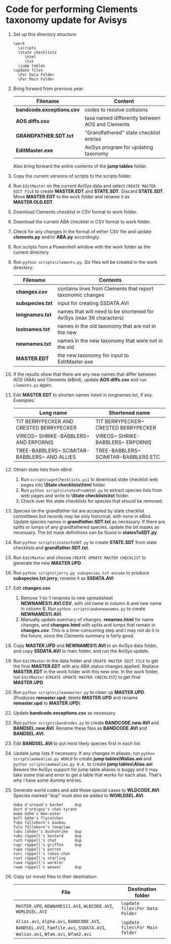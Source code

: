 # Code for performing Clements taxonomy update for Avisys

1. Set up this directory structure:
    ```
   \work
      \scripts
      \State checklists
         \html
         \txt
      \jump tables
   \update files
      \For Data Folder
      \For Main Folder
    ```

1. Bring forward from previous year:

    | Filename | Content
    | ---      | ---
    | **bandcode.exceptions.csv** | codes to resolve collisions
    | **AOS diffs.csv**           | taxa named differently between AOS and Clements
    | **GRANDFATHER.SDT.txt**     | "Grandfathered" state checklist entries
    | **EditMaster.exe**          | AviSys program for updating taxonomy

    Also bring forward the entire contents of the **jump tables** folder.

1. Copy the current versions of scripts to the scripts folder.

1. Run `EditMaster` on the current AviSys data and select `CREATE MASTER EDIT FILE` to create **MASTER.EDT** and **STATE.SDT**. Discard **STATE.SDT**.
Move **MASTER.EDT** to the work folder and rename it as **MASTER.OLD.EDT**.

1. Download Clements checklist in CSV format to work folder.

1. Download the current ABA checklist in CSV format to work folder.

1. Check for any changes in the format of either CSV file and update **clements.py** and/or **ABA.py** accordingly.

1. Run scripts from a Powershell window with the work folder as the current directory.

1. Run `python scripts\clements.py`. Six files will be created in the work directory:

    | Filename | Contents|
    | --- | --- |
    | **changes.csv**    | contains lines from Clements that report taxonomic changes
    | **subspecies.txt** | input for creating SSDATA.AVI
    | **longnames.txt**  | names that will need to be shortened for AviSys (max 36 characters)
    | **lostnames.txt**  | names in the old taxonomy that are not in the new
    | **newnames.txt**   | names in the new taxonomy that were not in the old
    | **MASTER.EDT**     | the new taxonomy for input to EditMaster.exe

1. If the results show that there are any new names that differ between AOS (ABA) and Clements (eBird),
update **AOS diffs.csv** and run `clements.py` again.

1. Edit **MASTER.EDT** to shorten names listed in longnames.txt, if any. Examples:

    | Long name | Shortened name
    | --------- | ---
    | TIT BERRYPECKER AND CRESTED BERRYPECKER |  TIT BERRYPECKER~ CRESTED BERRYPECKER
    | VIREOS~ SHRIKE-BABBLERS~ AND ERPORNIS   |  VIREOS~ SHRIKE-BABBLERS~ ERPORNIS
    | TREE-BABBLERS~ SCIMITAR-BABBLERS~ AND ALLIES |  TREE-BABBLERS~ SCIMITAR-BABBLERS ETC

1. Obtain state lists from eBird.
    1. Run `scripts\wgetChecklists.ps1` to download state checklist web pages into **\State checklists\html** folder.
    1. Run `python scripts\statesFromHtml.py` to extract species lists from web pages and write to **\State checklists\txt** folder.
    1. Check over the state checklists for species that should be removed.

1. Species on the grandfather list are accepted by state checklist committees but records may be only historical, with none in eBird.
Update species names in **grandfather.SDT.txt** as necessary. If there are splits or lumps of any grandfathered species,
update the bit masks as necessary.
The bit mask definitions can be found in **statesToSDT.py**.

1. Run `python scripts\statesToSDT.py` to create **STATE.SDT** from state checklists and **grandfather.SDT.txt**.

1. Run `EditMaster` and choose `CREATE UPDATE MASTER CHECKLIST` to generate the new **MASTER.UPD**.

1. Run `python scripts\jerry.py subspecies.txt encode` to produce **subspecies.txt.jerry**; rename it as **SSDATA.AVI**


1. Edit **changes.csv**
   1. Remove 1-to-1 renames to new spreadsheet **NEWNAMES11.AVI.CSV**, with old name in column A and new name in column B.
       Run `python scripts\makenewnames.py` to create **NEWNAMES11.AVI**.
   1. Manually update summary of changes. **renames.html** for name changes, and **changes.html** with splits and lumps that remain in **changes.csv**.
   This is a time-consuming step and I may not do it in the future, since the Clements summary is fairly good.

1. Copy **MASTER.UPD** and **NEWNAMES11.AVI** to an AviSys data folder, and copy **SSDATA.AVI** to main folder, and run the AviSys update.

1. Run `EditMaster` in the data folder and `CREATE MASTER EDIT FILE` to get the final **MASTER.EDT** with any ABA status changes applied.
   Replace **MASTER.EDT** in the work folder with this new one.
   In the work folder, run `EditMaster` (`CREATE UPDATE MASTER CHECKLIST`) to get final **MASTER.UPD**

1. Run `python scripts\cleanmaster.py` to clean up **MASTER.UPD**. (Produces **remaster.upd**; delete **MASTER.UPD** and rename **remaster.upd** to **MASTER.UPD**).

1. Update **bandcode.exceptions.csv** as necessary

1. Run `python scripts\bandcodes.py` to create **BANDCODE.new.AVI** and **BANDSEL.new.AVI**.
   Rename these files as **BANDCODE.AVI** and **BANDSEL.AVI**.

1. Edit **BANDSEL.AVI** to put most likely species first in each list.

1. Update jump lists if necessary.
   If any changes in aliases, run `python scripts\makealias.py WORLD` to create **jump tables\Walias.avi**
   and `python scripts\makealias.py N.A.` to create **jump tables\Alias.avi**
   Beware the AviSys support for jump table aliases is buggy and it may take some trial and error to get a table that works for each alias.
   That's why I have some dummy entries.

1. Generate world codes and add these special cases to **WLDCODE.AVI**. Species marked "dup" must also be added to **WORLDSEL.AVI**.
    ```
    daba d'arnaud's barbet     dup
    doct d'orbigny's chat-tyrant
    bobe böhm's bee-eater
    bofl böhm's flycatcher
    fubo fülleborn's boubou
    fulo fülleborn's longclaw
    lubu lühder's bushshrike   dup
    rubu rüppell's bustard     dup
    ruch rüppell's chat        dup
    rugr rüppell's griffon     dup
    rupa rüppell's parrot
    rurc rüppell's robin-chat
    rust rüppell's starling
    ruwa rüppell's warbler
    ruwe rüppell's weaver      dup
    ```
1. Copy (or move) files to their destination:

    | File | Destination folder |
    | ---- | --- |
    | `MASTER.UPD`, `NEWNAMES11.AVI`, `WLDCODE.AVI`, `WORLDSEL.AVI` | `\update files\For Data Folder` |
    | `Alias.avi`, `Alpha.avi`, `BANDCODE.AVI`, `BANDSEL.AVI`, `Famfile.avi`, `SSDATA.AVI`, `Walias.avi`, `Wfam.avi`, `Wfam2.avi` | `\update files\For Main folder`|
